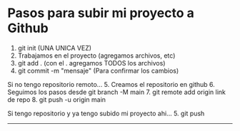 # Pasos para subir mi proyecto a Github

1. git init (UNA UNICA VEZ)
2. Trabajamos en el proyecto (agregamos archivos, etc)
3. git add . (con el . agregamos TODOS los archivos)
4. git commit -m "mensaje" (Para confirmar los cambios)

Si no tengo repositorio remoto...
5. Creamos el repositorio en github
6. Seguimos los pasos desde git branch -M main
7. git remote add origin link de repo
8. git push -u origin main


Si tengo repositorio y ya tengo subido mi proyecto ahi...
5. git push

---
